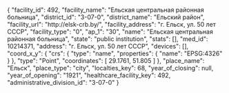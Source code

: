 {
    "facility_id": 492,
    "facility_name": "Ельская центральная районная больница",
    "district_id": "3-07-0",
    "district_name": "Ельский район",
    "facility_url": "http:\/\/elsk-crb.by\/",
    "facility_address": "г. Ельск, ул. 50 лет СССР",
    "facility_type": "0",
    "ap_1": "30",
    "name": "Ельская центральная районная больница",
    "state": "public institution",
    "stats": [],
    "med_id": 10214371,
    "address": "г. Ельск, ул. 50 лет СССР",
    "devices": [],
    "coord_x_y": {
        "crs": {
            "type": "name",
            "properties": {
                "name": "EPSG:4326"
            }
        },
        "type": "Point",
        "coordinates": [
            29.1761,
            51.805
        ]
    },
    "place_name": "Ельск",
    "place_type": "city",
    "localties_key": 68,
    "year_of_closing": null,
    "year_of_opening": "1921",
    "healthcare_facility_key": 492,
    "administrative_division_id": "3-07-0"
}